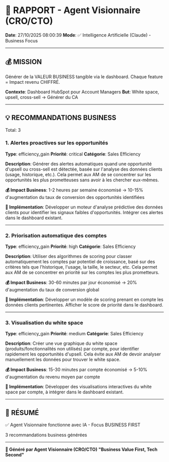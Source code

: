 # 🚀 RAPPORT - Agent Visionnaire (CRO/CTO)

**Date**: 27/10/2025 08:00:39
**Mode**: ✅ Intelligence Artificielle (Claude) - Business Focus

---

## 💰 MISSION

Générer de la VALEUR BUSINESS tangible via le dashboard.
Chaque feature = Impact revenu CHIFFRÉ.

**Contexte**: Dashboard HubSpot pour Account Managers
**But**: White space, upsell, cross-sell → Générer du CA

---

## 💡 RECOMMANDATIONS BUSINESS

Total: 3


### 1. Alertes proactives sur les opportunités

**Type**: efficiency_gain
**Priorité**: critical
**Catégorie**: Sales Efficiency

**Description**: Générer des alertes automatiques quand une opportunité d'upsell ou cross-sell est détectée, basée sur l'analyse des données clients (usage, historique, etc.). Cela permet aux AM de se concentrer sur les opportunités les plus prometteuses sans avoir à les chercher eux-mêmes.

**💰 Impact Business**: 1-2 heures par semaine économisé → 10-15% d'augmentation du taux de conversion des opportunités identifiées





**🔧 Implémentation**: Développer un moteur d'analyse prédictive des données clients pour identifier les signaux faibles d'opportunités. Intégrer ces alertes dans le dashboard existant.



---

### 2. Priorisation automatique des comptes

**Type**: efficiency_gain
**Priorité**: high
**Catégorie**: Sales Efficiency

**Description**: Utiliser des algorithmes de scoring pour classer automatiquement les comptes par potentiel de croissance, basé sur des critères tels que l'historique, l'usage, la taille, le secteur, etc. Cela permet aux AM de se concentrer en priorité sur les comptes les plus prometteurs.

**💰 Impact Business**: 30-60 minutes par jour économisé → 20% d'augmentation du taux de conversion global





**🔧 Implémentation**: Développer un modèle de scoring prenant en compte les données clients pertinentes. Afficher le score de priorité dans le dashboard.



---

### 3. Visualisation du white space

**Type**: efficiency_gain
**Priorité**: medium
**Catégorie**: Sales Efficiency

**Description**: Créer une vue graphique du white space (produits/fonctionnalités non utilisés) par compte, pour identifier rapidement les opportunités d'upsell. Cela évite aux AM de devoir analyser manuellement les données pour trouver le white space.

**💰 Impact Business**: 15-30 minutes par compte économisé → 5-10% d'augmentation du revenu moyen par compte





**🔧 Implémentation**: Développer des visualisations interactives du white space par compte, à intégrer dans le dashboard existant.




---

## 🎯 RÉSUMÉ

✅ Agent Visionnaire fonctionne avec IA - Focus BUSINESS FIRST

3 recommandations business générées

---

**🤖 Généré par Agent Visionnaire (CRO/CTO)**
**"Business Value First, Tech Second"**
